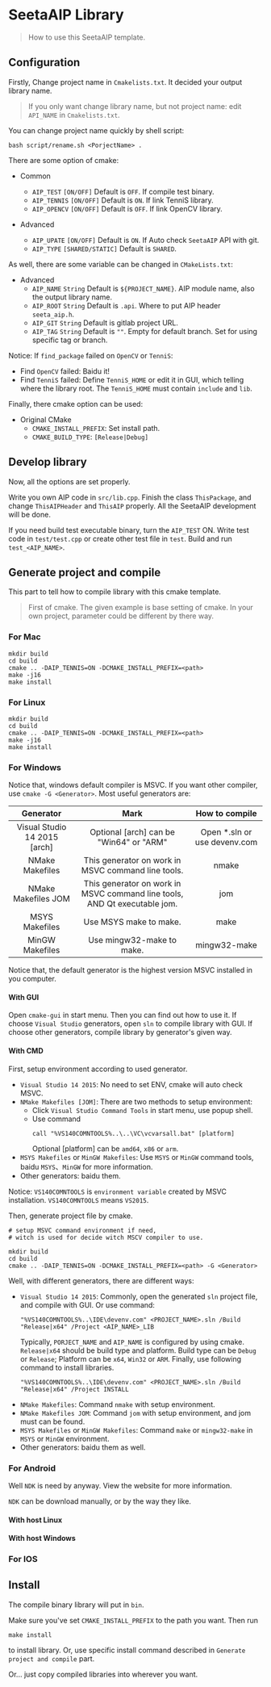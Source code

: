 # SeetaAIP Library
> How to use this SeetaAIP template.

## Configuration

Firstly, Change project name in `Cmakelists.txt`.
It decided your output library name.

> If you only want change library name, but not project name: edit `API_NAME` in `Cmakelists.txt`. 

You can change project name quickly by shell script:
```shell
bash script/rename.sh <PorjectName> .
```

There are some option of cmake:

- Common
    + `AIP_TEST` `[ON/OFF]` Default is `OFF`. If compile test binary.
    + `AIP_TENNIS` `[ON/OFF]` Default is `ON`. If link TenniS library.
    + `AIP_OPENCV` `[ON/OFF]` Default is `OFF`. If link OpenCV library.
    
- Advanced
    + `AIP_UPATE` `[ON/OFF]` Default is `ON`. If Auto check `SeetaAIP` API with git.
    + `AIP_TYPE` `[SHARED/STATIC]` Default is `SHARED`.
    
As well, there are some variable can be changed in `CMakeLists.txt`:

- Advanced
    + `AIP_NAME` `String` Default is `${PROJECT_NAME}`. AIP module name, also the output library name.
    + `AIP_ROOT` `String` Default is `.api`. Where to put AIP header `seeta_aip.h`.
    + `AIP_GIT` `String` Default is gitlab project URL.
    + `AIP_TAG` `String` Default is `""`. Empty for default branch. Set for using specific tag or branch.
    
Notice: If `find_package` failed on `OpenCV` or `TenniS`:

- Find `OpenCV` failed: Baidu it!
- Find `TenniS` failed: Define `TenniS_HOME` or edit it in GUI, which telling where the library root.
The `TenniS_HOME` must contain `include` and `lib`.

Finally, there cmake option can be used:

- Original CMake
    + `CMAKE_INSTALL_PREFIX`: Set install path.
    + `CMAKE_BUILD_TYPE`: `[Release|Debug]`
    
## Develop library

Now, all the options are set properly.

Write you own AIP code in `src/lib.cpp`.
Finish the class `ThisPackage`, and change `ThisAIPHeader` and `ThisAIP` properly.
All the SeetaAIP development will be done.

If you need build test executable binary, turn the `AIP_TEST` ON.
Write test code in `test/test.cpp` or create other test file in `test`.
Build and run `test_<AIP_NAME>`.

## Generate project and compile

This part to tell how to compile library with this cmake template.
    
> First of cmake. The given example is base setting of cmake.
> In your own project, parameter could be different by there way.
    
### For Mac
```
mkdir build
cd build
cmake .. -DAIP_TENNIS=ON -DCMAKE_INSTALL_PREFIX=<path>
make -j16
make install
```
    
### For Linux
```
mkdir build
cd build
cmake .. -DAIP_TENNIS=ON -DCMAKE_INSTALL_PREFIX=<path>
make -j16
make install
```

### For Windows

Notice that, windows default compiler is MSVC.
If you want other compiler, use `cmake -G <Generator>`.
Most useful generators are:

| Generator | Mark | How to compile |
| :---: | :---: | :---: |
| Visual Studio 14 2015 [arch] | Optional [arch] can be "Win64" or "ARM" | Open *.sln or use devenv.com |
| NMake Makefiles | This generator on work in MSVC command line tools. | nmake |
| NMake Makefiles JOM | This generator on work in MSVC command line tools, AND Qt executable jom. | jom |
| MSYS Makefiles | Use MSYS make to make. | make |
| MinGW Makefiles | Use mingw32-make to make. | mingw32-make |

Notice that, the default generator is the highest version MSVC installed in you computer.

#### With GUI
Open `cmake-gui` in start menu.
Then you can find out how to use it.
If choose `Visual Studio` generators, open `sln` to compile library with GUI.
If choose other generators, compile library by generator's given way.

#### With CMD
First, setup environment according to used generator.

- `Visual Studio 14 2015`: No need to set ENV, cmake will auto check MSVC.
- `NMake Makefiles [JOM]`: There are two methods to setup environment:
    + Click `Visual Studio Command Tools` in start menu, use popup shell.
    + Use command
        ```
      call "%VS140COMNTOOLS%..\..\VC\vcvarsall.bat" [platform]
        ```
      Optional [platform] can be `amd64`, `x86` or `arm`.
- `MSYS Makefiles` or `MinGW Makefiles`: Use `MSYS` or `MinGW` command tools, baidu `MSYS`、`MinGW` for more information.
- Other generators: baidu them.

Notice: `VS140COMNTOOLS` is `environment variable` created by MSVC installation.
`VS140COMNTOOLS` means `VS2015`.

Then, generate project file by cmake.
```
# setup MSVC command environment if need,
# witch is used for decide witch MSCV compiler to use.

mkdir build
cd build
cmake .. -DAIP_TENNIS=ON -DCMAKE_INSTALL_PREFIX=<path> -G <Generator>
```

Well, with different generators, there are different ways:

- `Visual Studio 14 2015`: Commonly, open the generated `sln` project file, and compile with GUI. Or use command:
    ```
  "%VS140COMNTOOLS%..\IDE\devenv.com" <PROJECT_NAME>.sln /Build "Release|x64" /Project <AIP_NAME>_LIB
    ```
  Typically, `PORJECT_NAME` and `AIP_NAME` is configured by using cmake.
  `Release|x64` should be build type and platform.
  Build type can be `Debug` or `Release`; Platform can be `x64`, `Win32` or `ARM`.
  Finally, use following command to install libraries. 
    ```
  "%VS140COMNTOOLS%..\IDE\devenv.com" <PROJECT_NAME>.sln /Build "Release|x64" /Project INSTALL
    ```
- `NMake Makefiles`: Command `nmake` with setup environment.
- `NMake Makefiles JOM`: Command `jom` with setup environment, and jom must can be found.
- `MSYS Makefiles` or `MinGW Makefiles`: Command `make` or `mingw32-make` in `MSYS` or `MinGW` environment.
- Other generators: baidu them as well.

### For Android

Well `NDK` is need by anyway. View the website for more information.

`NDK` can be download manually, or by the way they like. 

#### With host Linux

#### With host Windows

### For IOS

## Install

The compile binary library will put in `bin`.

Make sure you've set `CMAKE_INSTALL_PREFIX` to the path you want.
Then run
```
make install
```
to install library.
Or, use specific install command described in `Generate project and compile` part.

Or... just copy compiled libraries into wherever you want.
